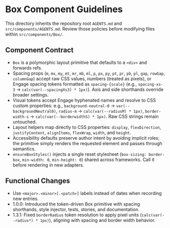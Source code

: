 # Box Component Guidelines

This directory inherits the repository root `AGENTS.md` and `src/components/AGENTS.md`. Review those policies before modifying files within `src/components/Box/`.

## Component Contract
- `Box` is a polymorphic layout primitive that defaults to a `<div>` and forwards refs.
- Spacing props (`m`, `mx`, `my`, `mt`, `mr`, `mb`, `ml`, `p`, `px`, `py`, `pt`, `pr`, `pb`, `pl`, `gap`, `rowGap`, `columnGap`) accept raw CSS values, numbers (treated as pixels), or Engage spacing tokens formatted as `spacing-{scale}` (e.g., `spacing-xs-3` -> `calc(var(--spacingXs3) * 1px)`). Axis and side shorthands override broader settings.
- Visual tokens accept Engage hyphenated names and resolve to CSS custom properties: e.g., `background-neutral-0` -> `var(--backgroundNeutral0)`, `radius-m` -> `calc(var(--radiusM) * 1px)`, `border-width-s` -> `calc(var(--borderwidthS) * 1px)`. Raw CSS strings remain untouched.
- Layout helpers map directly to CSS properties: `display`, `flexDirection`, `justifyContent`, `alignItems`, `flexWrap`, `width`, and `height`.
- Accessibility defaults preserve author intent by avoiding implicit roles; the primitive simply renders the requested element and passes through semantics.
- `ensureBoxStyles()` injects a single reset stylesheet (`box-sizing: border-box`, `min-width: 0`, `min-height: 0`) shared across frameworks. Call it before rendering in new adapters.

## Functional Changes
- Use `<major>.<minor>[.<patch>]` labels instead of dates when recording new entries.
- 1.0.0: Introduced the token-driven Box primitive with spacing shorthands, style injector, tests, stories, and documentation.
- 1.3.1: Fixed `borderRadius` token resolution to apply pixel units (`calc(var(--radius*) * 1px)`), aligning with spacing and border width behavior.


